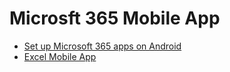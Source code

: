 # Microsft 365 Mobile App

- [Set up Microsoft 365 apps on Android](https://support.microsoft.com/en-us/office/install-and-set-up-office-on-an-android-cafe9d6f-8b0c-4b03-b20a-12438a82a22d)
- [Excel Mobile App](excel/index.md)
